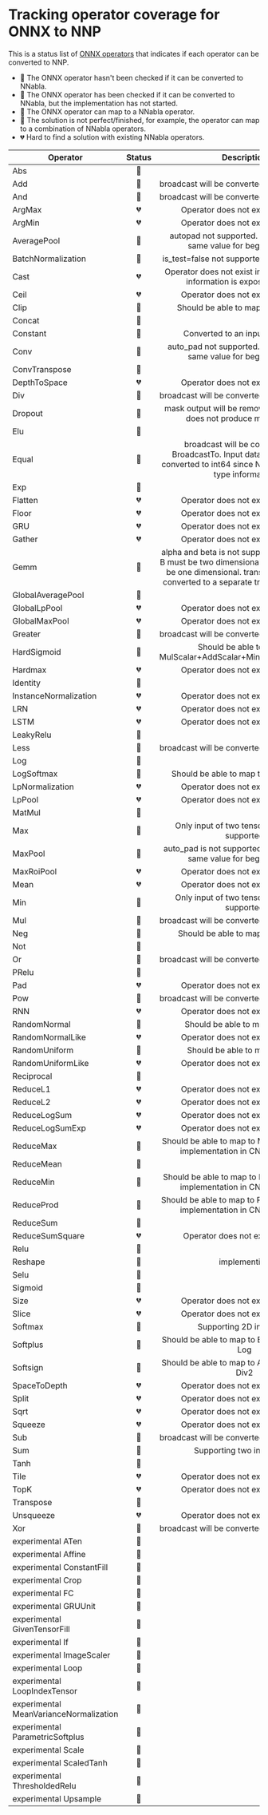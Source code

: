 # Tracking operator coverage for ONNX to NNP

This is a status list of [ONNX operators](https://github.com/onnx/onnx/blob/master/docs/Operators.md)
that indicates if each operator can be converted to NNP.

- :black_heart: The ONNX operator hasn't been checked if it can be converted to NNabla.
- :purple_heart: The ONNX operator has been checked if it can be converted to NNabla, but the implementation has not started.
- :green_heart: The ONNX operator can map to a NNabla operator.
- :yellow_heart: The solution is not perfect/finished, for example, the operator can map to a combination of NNabla operators.
- :broken_heart: Hard to find a solution with existing NNabla operators.

| Operator | Status | Description |
|---|:---:|:---:|
|Abs|:green_heart:||
|Add|:yellow_heart:|broadcast will be converted to a BroadcastTo|
|And|:yellow_heart:|broadcast will be converted to a BroadcastTo|
|ArgMax|:broken_heart:|Operator does not exist in NNabla|
|ArgMin|:broken_heart:|Operator does not exist in NNabla|
|AveragePool|:yellow_heart:|autopad not supported. pads must have same value for begin and end.|
|BatchNormalization|:yellow_heart:|is_test=false not supported (only inference)|
|Cast|:broken_heart:|Operator does not exist in NNabla(No type information is exposed in NNP)|
|Ceil|:broken_heart:|Operator does not exist in NNabla|
|Clip|:purple_heart:|Should be able to map to Min + Max|
|Concat|:green_heart:||
|Constant|:yellow_heart:|Converted to an input parameter|
|Conv|:yellow_heart:|auto_pad not supported. pads must have same value for begin and end.|
|ConvTranspose|:black_heart:||
|DepthToSpace|:broken_heart:|Operator does not exist in NNabla|
|Div|:yellow_heart:|broadcast will be converted to a BroadcastTo|
|Dropout|:yellow_heart:|mask output will be removed since NNabla does not produce mask output.|
|Elu|:green_heart:||
|Equal|:yellow_heart:|broadcast will be converted to a BroadcastTo. Input data type will all be converted to int64 since NNP does not have type information|
|Exp|:green_heart:||
|Flatten|:broken_heart:|Operator does not exist in NNabla|
|Floor|:broken_heart:|Operator does not exist in NNabla|
|GRU|:broken_heart:|Operator does not exist in NNabla|
|Gather|:broken_heart:|Operator does not exist in NNabla|
|Gemm|:yellow_heart:|alpha and beta is not supported. Input A and B must be two dimensional, and input C must be one dimensional. transA, transB will be converted to a separate transpose operator|
|GlobalAveragePool|:green_heart:||
|GlobalLpPool|:broken_heart:|Operator does not exist in NNabla|
|GlobalMaxPool|:broken_heart:|Operator does not exist in NNabla|
|Greater|:yellow_heart:|broadcast will be converted to a BroadcastTo|
|HardSigmoid|:purple_heart:|Should be able to map to MulScalar+AddScalar+MinimumScalar+ReLU|
|Hardmax|:broken_heart:|Operator does not exist in NNabla|
|Identity|:green_heart:||
|InstanceNormalization|:broken_heart:|Operator does not exist in NNabla|
|LRN|:broken_heart:|Operator does not exist in NNabla|
|LSTM|:broken_heart:|Operator does not exist in NNabla|
|LeakyRelu|:green_heart:||
|Less|:yellow_heart:|broadcast will be converted to a BroadcastTo|
|Log|:green_heart:||
|LogSoftmax|:purple_heart:|Should be able to map to Softmax+Log|
|LpNormalization|:broken_heart:|Operator does not exist in NNabla|
|LpPool|:broken_heart:|Operator does not exist in NNabla|
|MatMul|:green_heart:||
|Max|:yellow_heart:|Only input of two tensors is currently supported|
|MaxPool|:yellow_heart:|auto_pad is not supported. pads must have same value for begin and end.|
|MaxRoiPool|:broken_heart:|Operator does not exist in NNabla|
|Mean|:broken_heart:|Operator does not exist in NNabla|
|Min|:yellow_heart:|Only input of two tensors is currently supported|
|Mul|:yellow_heart:|broadcast will be converted to a BroadcastTo|
|Neg|:purple_heart:|Should be able to map to MulScalar|
|Not|:green_heart:||
|Or|:yellow_heart:|broadcast will be converted to a BroadcastTo|
|PRelu|:green_heart:||
|Pad|:broken_heart:|Operator does not exist in NNabla|
|Pow|:yellow_heart:|broadcast will be converted to a BroadcastTo|
|RNN|:broken_heart:|Operator does not exist in NNabla|
|RandomNormal|:purple_heart:|Should be able to map to Randn|
|RandomNormalLike|:broken_heart:|Operator does not exist in NNabla|
|RandomUniform|:purple_heart:|Should be able to map to Rand|
|RandomUniformLike|:broken_heart:|Operator does not exist in NNabla|
|Reciprocal|:green_heart:||
|ReduceL1|:broken_heart:|Operator does not exist in NNabla|
|ReduceL2|:broken_heart:|Operator does not exist in NNabla|
|ReduceLogSum|:broken_heart:|Operator does not exist in NNabla|
|ReduceLogSumExp|:broken_heart:|Operator does not exist in NNabla|
|ReduceMax|:purple_heart:|Should be able to map to Max. No reference implementation in CNTK or Caffe2|
|ReduceMean|:green_heart:||
|ReduceMin|:purple_heart:|Should be able to map to Min. No reference implementation in CNTK or Caffe2|
|ReduceProd|:purple_heart:|Should be able to map to Prod. No reference implementation in CNTK or Caffe2|
|ReduceSum|:green_heart:||
|ReduceSumSquare|:broken_heart:|Operator does not exit in NNabla|
|Relu|:green_heart:||
|Reshape|:yellow_heart:|implementing|
|Selu|:green_heart:||
|Sigmoid|:green_heart:||
|Size|:broken_heart:|Operator does not exist in NNabla|
|Slice|:broken_heart:|Operator does not exist in NNabla|
|Softmax|:yellow_heart:|Supporting 2D input only|
|Softplus|:purple_heart:|Should be able to map to Exp + AddScalar + Log|
|Softsign|:purple_heart:|Should be able to map to Abs + AddScalar + Div2|
|SpaceToDepth|:broken_heart:|Operator does not exist in NNabla|
|Split|:broken_heart:|Operator does not exist in NNabla|
|Sqrt|:broken_heart:|Operator does not exist in NNabla|
|Squeeze|:broken_heart:|Operator does not exist in NNabla|
|Sub|:yellow_heart:|broadcast will be converted to a BroadcastTo|
|Sum|:yellow_heart:|Supporting two inputs only|
|Tanh|:green_heart:||
|Tile|:broken_heart:|Operator does not exist in NNabla|
|TopK|:broken_heart:|Operator does not exist in NNabla|
|Transpose|:green_heart:||
|Unsqueeze|:broken_heart:|Operator does not exist in NNabla|
|Xor|:yellow_heart:|broadcast will be converted to a BroadcastTo|
|experimental ATen|:black_heart:||
|experimental Affine|:black_heart:||
|experimental ConstantFill|:black_heart:||
|experimental Crop|:black_heart:||
|experimental FC|:black_heart:||
|experimental GRUUnit|:black_heart:||
|experimental GivenTensorFill|:black_heart:||
|experimental If|:black_heart:||
|experimental ImageScaler|:black_heart:||
|experimental Loop|:black_heart:||
|experimental LoopIndexTensor|:black_heart:||
|experimental MeanVarianceNormalization|:black_heart:||
|experimental ParametricSoftplus|:black_heart:||
|experimental Scale|:black_heart:||
|experimental ScaledTanh|:black_heart:||
|experimental ThresholdedRelu|:black_heart:||
|experimental Upsample|:black_heart:||

